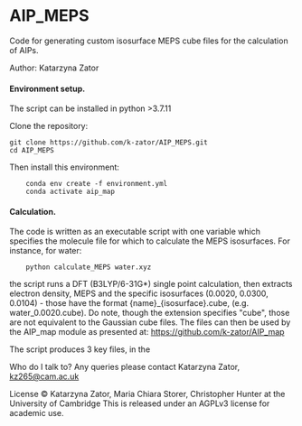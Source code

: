 # AIP_MEPS
Code for generating custom isosurface MEPS cube files for the calculation of AIPs.

Author: Katarzyna Zator

#### Environment setup.
The script can be installed in python >3.7.11

Clone the repository:

    git clone https://github.com/k-zator/AIP_MEPS.git
    cd AIP_MEPS

Then install this environment:

        conda env create -f environment.yml
        conda activate aip_map

#### Calculation.

The code is written as an executable script with one variable which specifies the molecule file 
for which to calculate the MEPS isosurfaces. For instance, for water:

        python calculate_MEPS water.xyz

the script runs a DFT (B3LYP/6-31G*) single point calculation, then extracts electron density, MEPS 
and the specific isosurfaces (0.0020, 0.0300, 0.0104) - those have the format {name}_{isosurface}.cube, (e.g. water_0.0020.cube). Do note, though the extension specifies "cube", those are not equivalent to the Gaussian cube files. 
The files can then be used by the AIP_map module as presented at:
https://github.com/k-zator/AIP_map

The script produces 3 key files, in the 


Who do I talk to?
Any queries please contact Katarzyna Zator, kz265@cam.ac.uk

License
© Katarzyna Zator, Maria Chiara Storer, Christopher Hunter at the University of Cambridge
This is released under an AGPLv3 license for academic use.

